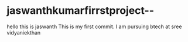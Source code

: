 # jaswanthkumarfirrstproject--
hello this is jaswanth
This is my first commit.
I am pursuing btech at sree vidyaniekthan
